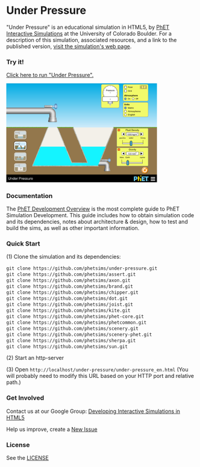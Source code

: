 Under Pressure
=============
"Under Pressure" is an educational simulation in HTML5, by <a href="http://phet.colorado.edu/" target="_blank">PhET Interactive Simulations</a>
at the University of Colorado Boulder.
For a description of this simulation, associated resources, and a link to the published version,
<a href="http://phet.colorado.edu/en/simulation/under-pressure" target="_blank">visit the simulation's web page</a>.

### Try it!

<a href="http://phet.colorado.edu/sims/html/under-pressure/latest/under-pressure_en.html" target="_blank">Click here to run "Under Pressure".</a>

<a href="http://phet.colorado.edu/sims/html/under-pressure/latest/under-pressure_en.html" target="_blank">
<img src="https://raw.githubusercontent.com/phetsims/under-pressure/master/assets/under-pressure-screenshot.png" alt="Screenshot" style="width: 400px;"/>
</a>

### Documentation
The <a href="http://bit.ly/phet-development-overview" target="_blank">PhET Development Overview</a> is the most complete guide to PhET Simulation
Development. This guide includes how to obtain simulation code and its dependencies, notes about architecture & design, how to test and build
the sims, as well as other important information.

### Quick Start
(1) Clone the simulation and its dependencies:
```
git clone https://github.com/phetsims/under-pressure.git
git clone https://github.com/phetsims/assert.git
git clone https://github.com/phetsims/axon.git
git clone https://github.com/phetsims/brand.git
git clone https://github.com/phetsims/chipper.git
git clone https://github.com/phetsims/dot.git
git clone https://github.com/phetsims/joist.git
git clone https://github.com/phetsims/kite.git
git clone https://github.com/phetsims/phet-core.git
git clone https://github.com/phetsims/phetcommon.git
git clone https://github.com/phetsims/scenery.git
git clone https://github.com/phetsims/scenery-phet.git
git clone https://github.com/phetsims/sherpa.git
git clone https://github.com/phetsims/sun.git
```
(2) Start an http-server

(3) Open `http://localhost/under-pressure/under-pressure_en.html` (You will probably need to modify this URL based on your HTTP port and relative path.)

### Get Involved

Contact us at our Google Group: <a href="http://groups.google.com/forum/#!forum/developing-interactive-simulations-in-html5" target="_blank">Developing Interactive Simulations in HTML5</a>

Help us improve, create a <a href="http://github.com/phetsims/under-pressure/issues/new" target="_blank">New Issue</a>

### License
See the <a href="https://github.com/phetsims/under-pressure/blob/master/LICENSE" target="_blank">LICENSE</a>
